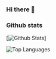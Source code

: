 ### Hi there 👋

### Github stats

[![Github Stats](https://github-readme-stats.vercel.app/api?username=Srikrishna31&count_private=true&show_icons=true&theme=calm)]

![Top Languages](https://github-readme-stats.vercel.app/api/top-langs/?username=koushik-ms&show_icons=true&theme=calm)
<!--
**Srikrishna31/Srikrishna31** is a ✨ _special_ ✨ repository because its `README.md` (this file) appears on your GitHub profile.

Here are some ideas to get you started:

- 🔭 I’m currently working on ...
- 🌱 I’m currently learning ...
- 👯 I’m looking to collaborate on ...
- 🤔 I’m looking for help with ...
- 💬 Ask me about ...
- 📫 How to reach me: ...
- 😄 Pronouns: ...
- ⚡ Fun fact: ...
-->
